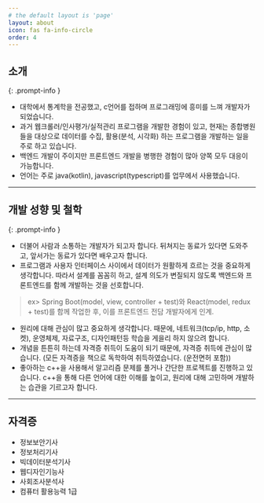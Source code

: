 ```yaml
---
# the default layout is 'page'
layout: about 
icon: fas fa-info-circle
order: 4
---
```


## 소개
{: .prompt-info }
- 대학에서 통계학을 전공했고, c언어를 접하며 프로그래밍에 흥미를 느껴 개발자가 되었습니다.
- 과거 웹크롤러/인사평가/실적관리 프로그램을 개발한 경험이 있고, 현재는 종합병원들을 대상으로 데이터를 수집, 활용(분석, 시각화) 하는 프로그램을 개발하는 일을 주로 하고 있습니다.
- 백엔드 개발이 주이지만 프론트엔드 개발을 병행한 경험이 많아 양쪽 모두 대응이 가능합니다.
- 언어는 주로 java(kotlin), javascript(typescript)를 업무에서 사용했습니다.

---
## 개발 성향 및 철학
{: .prompt-info }
- 더불어 사람과 소통하는 개발자가 되고자 합니다. 뒤쳐지는 동료가 있다면 도와주고, 앞서가는 동료가 있다면 배우고자 합니다.
- 프로그램과 사용자 인터페이스 사이에서 데이터가 원활하게 흐르는 것을 중요하게 생각합니다. 따라서 설계를 꼼꼼히 하고, 설계 의도가 변질되지 않도록 백엔드와 프론트엔드를 함께 개발하는 것을 선호합니다.
> ex> Spring Boot(model, view, controller + test)와 React(model, redux + test)를 함께 작업한 후, 이를 프론트엔드 전담 개발자에게 인계.
- 원리에 대해 관심이 많고 중요하게 생각합니다. 때문에, 네트워크(tcp/ip, http, 소켓), 운영체제, 자료구조, 디자인패턴등 학습을 게을리 하지 않으려 합니다.
- 개념을 튼튼히 하는데 자격증 취득이 도움이 되기 때문에, 자격증 취득에 관심이 많습니다. (모든 자격증을 책으로 독학하여 취득하였습니다. (운전면허 포함))
- 좋아하는 c++을 사용해서 알고리즘 문제를 풀거나 간단한 프로젝트를 진행하고 있습니다. c++을 통해 다른 언어에 대한 이해를 높이고, 원리에 대해 고민하며 개발하는 습관을 기르고자 합니다.
 
--- 
## 자격증
- 정보보안기사
- 정보처리기사
- 빅데이터분석기사
- 웹디자인기능사
- 사회조사분석사
- 컴퓨터 활용능력 1급